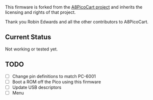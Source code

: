 This firmware is forked from the [A8PicoCart project](https://github.com/robinhedwards/A8PicoCart) and inherits the licensing and rights of that project.

Thank you Robin Edwards and all the other contributors to A8PicoCart.

## Current Status
Not working or tested yet.

## TODO
 - [ ] Change pin definitions to match PC-6001
 - [ ] Boot a ROM off the Pico using this firmware
 - [ ] Update USB descriptors
 - [ ] Menu

